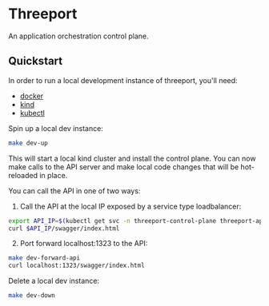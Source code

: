 # Threeport

An application orchestration control plane.

## Quickstart

In order to run a local development instance of threeport, you'll need:

* [docker](https://docs.docker.com/get-docker/)
* [kind](https://kind.sigs.k8s.io/)
* [kubectl](https://kubernetes.io/docs/reference/kubectl/)

Spin up a local dev instance:

```bash
make dev-up
```

This will start a local kind cluster and install the control plane.  You can now
make calls to the API server and make local code changes that will be
hot-reloaded in place.

You can call the API in one of two ways:

1. Call the API at the local IP exposed by a service type loadbalancer:
```bash
export API_IP=$(kubectl get svc -n threeport-control-plane threeport-api-server -o=jsonpath='{.status.loadBalancer.ingress[0].ip}')
curl $API_IP/swagger/index.html
```

2. Port forward localhost:1323 to the API:
```bash
make dev-forward-api
curl localhost:1323/swagger/index.html
```

Delete a local dev instance:

```bash
make dev-down
```
## 
